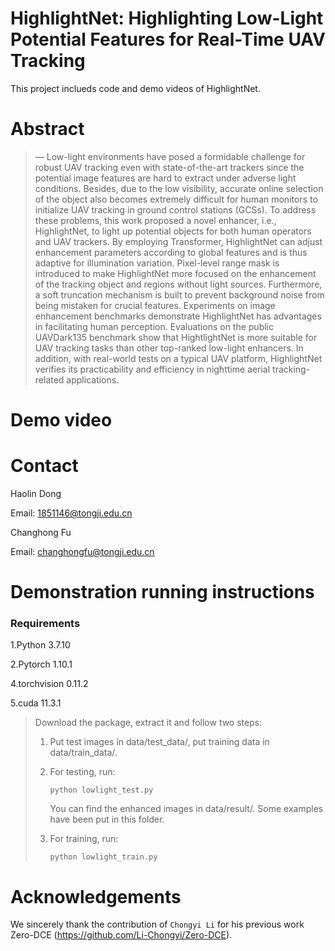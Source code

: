 # HighlightNet: Highlighting Low-Light Potential Features for Real-Time UAV Tracking

This project inclueds code and demo videos of HighlightNet.

# Abstract 
>— Low-light environments have posed a formidable challenge for robust UAV tracking even with state-of-the-art trackers since the potential image features are hard to extract under adverse light conditions. Besides, due to the low visibility, accurate online selection of the object also becomes extremely difficult for human monitors to initialize UAV tracking in ground control stations (GCSs). To address these problems, this work proposed a novel enhancer, i.e., HighlightNet, to light up potential objects for both human operators and UAV trackers. By employing Transformer, HighlightNet can adjust enhancement parameters according to global features and is thus adaptive for illumination variation. Pixel-level range mask is introduced to make HighlightNet more focused on the enhancement of the tracking object and regions without light sources. Furthermore, a soft truncation mechanism is built to prevent background noise from being mistaken for crucial features. Experiments on image enhancement benchmarks demonstrate HighlightNet has advantages in facilitating human perception. Evaluations on the public UAVDark135 benchmark show that HightlightNet is more suitable for UAV tracking tasks than other top-ranked low-light enhancers. In addition, with real-world tests on a typical UAV platform, HighlightNet verifies its practicability and efficiency in nighttime aerial tracking-related applications.
# Demo video


# Contact 
Haolin Dong

Email: 1851146@tongji.edu.cn

Changhong Fu

Email: changhongfu@tongji.edu.cn

# Demonstration running instructions

### Requirements

1.Python 3.7.10

2.Pytorch 1.10.1

4.torchvision 0.11.2

5.cuda 11.3.1

>Download the package, extract it and follow two steps:
>
>1. Put test images in data/test_data/, put training data in data/train_data/.
>
>2. For testing, run:
>
>     ```
>     python lowlight_test.py
>     ```
>     
>     You can find the enhanced images in data/result/. Some examples have been put in this folder.
>   
>3. For training, run:
>
>     ```
>     python lowlight_train.py
>     ```



# Acknowledgements

We sincerely thank the contribution of `Chongyi Li` for his previous work Zero-DCE (https://github.com/Li-Chongyi/Zero-DCE).
